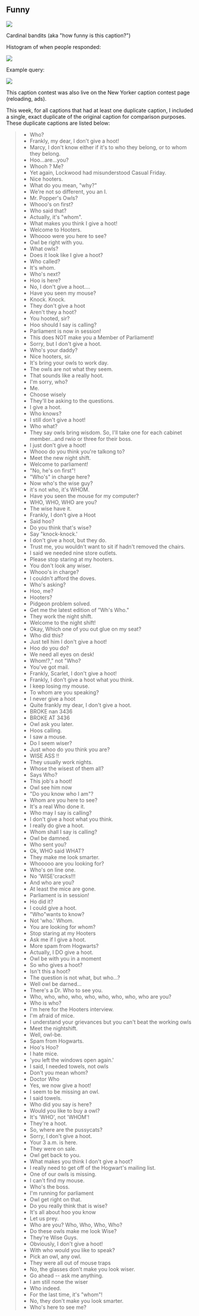 ## Funny
![](info.png)

Cardinal bandits (aka "how funny is this caption?")

Histogram of when people responded:

![](histogram.png)

Example query:

![](example_query.png)

This caption contest was also live on the New Yorker caption contest page
(reloading, ads).

This week, for all captions that had at least one duplicate caption, I included a single, exact duplicate of the original caption for comparison purposes. These duplicate captions are listed below:

> * Who?
> * Frankly, my dear, I don't give a hoot!
> * Marcy, I don't know either if it's to who they belong, or to whom they belong.
> * Hoo...are...you?
> * Whooh ? Me?
> * Yet again, Lockwood had misunderstood Casual Friday.
> * Nice hooters.
> * What do you mean, "why?"
> * We're not so different, you an I.
> * Mr. Popper's Owls?
> * Whooo's on first?
> * Who said that?
> * Actually, it's "whom".
> * What makes you think I give a hoot!
> * Welcome to Hooters.
> * Whoooo were you here to see?
> * Owl be right with you.
> * What owls?
> * Does it look like I give a hoot?
> * Who called?
> * It's whom.
> * Who's next?
> * Hoo is here?
> * No, I don't give a hoot....
> * Have you seen my mouse?
> * Knock. Knock.
> * They don't give a hoot
> * Aren't they a hoot?
> * You hooted, sir?
> * Hoo should I say is calling?
> * Parliament is now in session!
> * This does NOT make you a Member of Parliament!
> * Sorry, but I don't give a hoot.
> * Who's your daddy?
> * Nice hooters, sir.
> * It's bring your owls to work day.
> * The owls are not what they seem.
> * That sounds like a really hoot.
> * I'm sorry, who?
> * Me.
> * Choose wisely
> * They'll be asking to the questions.
> * I give a hoot.
> * Who knows?
> * I still don't give a hoot!
> * Who what?
> * They say owls bring wisdom. So, I'll take one for each cabinet member...and rwio or three for their boss.
> * I just don't give a hoot!
> * Whooo do you think you're talkong to?
> * Meet the new night shift.
> * Welcome to parliament!
> * "No, he's on first"!
> * "Who's" in charge here?
> * Now who's the wise guy?
> * it's not who, it's WHOM.
> * Have you seen the mouse for my computer?
> * WHO, WHO, WHO are you?
> * The wise have it.
> * Frankly, I don't give a Hoot
> * Said hoo?
> * Do you think that's wise?
> * Say "knock-knock.'
> * I don't give a hoot, but they do.
> * Trust me, you wouldn't want to sit if hadn't removed the chairs.
> * I said we needed nine store outlets.
> * Please stop staring at my hooters.
> * You don't look any wiser.
> * Whooo's in charge?
> * I couldn't afford the doves.
> * Who's asking?
> * Hoo, me?
> * Hooters?
> * Pidgeon problem solved.
> * Get me the latest edition of ”Wh's Who."
> * They work the night shift.
> * Welcome to the night shift!
> * Okay, Which one of you out glue on my seat?
> * Who did this?
> * Just tell him I don't give a hoot!
> * Hoo do you do?
> * We need all eyes on desk!
> * Whom!?," not "Who?
> * You've got mail.
> * Frankly, Scarlet, I don't give a hoot!
> * Frankly, I don't give a hoot what you think.
> * I keep losing my mouse.
> * To whom are you speaking?
> * I never give a hoot
> * Quite frankly my dear, I don't give a hoot.
> * BROKE nan 3436
> * BROKE AT 3436
> * Owl ask you later.
> * Hoos calling.
> * I saw a mouse.
> * Do I seem wiser?
> * Just whoo do you think you are?
> * WISE ASS !!
> * They usually work nights.
> * Whose the wisest of them all?
> * Says Who?
> * This job's a hoot!
> * Owl see him now
> * "Do you know who I am"?
> * Whom are you here to see?
> * It's a real Who done it.
> * Who may I say is calling?
> * I don't give a hoot what you think.
> * I really do give a hoot.
> * Whom shall I say is calling?
> * Owl be damned.
> * Who sent you?
> * Ok, WHO said WHAT?
> * They make me look smarter.
> * Whooooo are you looking for?
> * Who's on line one.
> * No 'WISE'cracks!!!
> * And who are you?
> * At least the mice are gone.
> * Parliament is in session!
> * Ho did it?
> * I could give a hoot.
> * "Who"wants to know?
> * Not 'who.' Whom.
> * You are looking for whom?
> * Stop staring at my Hooters
> * Ask me if I give a hoot.
> * More spam from Hogwarts?
> * Actually, I DO give a hoot.
> * Owl be with you in a moment
> * So who gives a hoot?
> * Isn't this a hoot?
> * The question is not what, but who...?
> * Well owl be darned...
> * There's a Dr. Who to see you.
> * Who, who, who, who, who, who, who, who, who are you?
> * Who is who?
> * I'm here for the Hooters interview.
> * I'm afraid of mice.
> * I understand your grievances but you can't beat the working owls
> * Meet the nightshift.
> * Well, owl-be.
> * Spam from Hogwarts.
> * Hoo's Hoo?
> * I hate mice.
> * 'you left the windows open again.'
> * I said, I needed towels, not owls
> * Don't you mean whom?
> * Doctor Who
> * Yes, we now give a hoot!
> * I seem to be missing an owl.
> * I said towels.
> * Who did you say is here?
> * Would you like to buy a owl?
> * It's 'WHO', not 'WHOM'!
> * They're a hoot.
> * So, where are the pussycats?
> * Sorry, I don't give a hoot.
> * Your 3 a.m. is here.
> * They were on sale.
> * Owl get back to you.
> * What makes you think I don't give a hoot?
> * I really need to get off of the Hogwart's mailing list.
> * One of our owls is missing.
> * I can't find my mouse.
> * Who's the boss.
> * I'm running for parliament
> * Owl get right on that.
> * Do you really think that is wise?
> * It's all about hoo you know
> * Let us prey.
> * Who are you? Who, Who, Who, Who?
> * Do these owls make me look Wise?
> * They're Wise Guys.
> * Obviously, I don't give a hoot!
> * With who would you like to speak?
> * Pick an owl, any owl.
> * They were all out of mouse traps
> * No, the glasses don't make you look wiser.
> * Go ahead -- ask me anything.
> * I am still none the wiser
> * Who indeed.
> * For the last time, it's "whom"!
> * No, they don't make you look smarter.
> * Who's here to see me?
